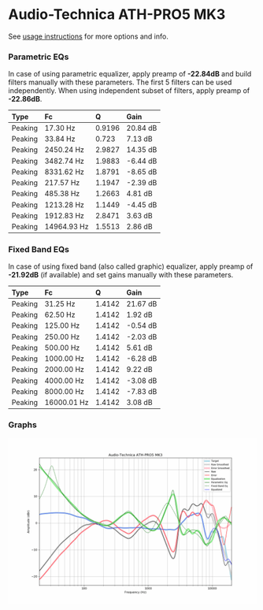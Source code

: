 # Audio-Technica ATH-PRO5 MK3
See [usage instructions](https://github.com/jaakkopasanen/AutoEq#usage) for more options and info.

### Parametric EQs
In case of using parametric equalizer, apply preamp of **-22.84dB** and build filters manually
with these parameters. The first 5 filters can be used independently.
When using independent subset of filters, apply preamp of **-22.86dB**.

| Type    | Fc          |      Q | Gain     |
|:--------|:------------|:-------|:---------|
| Peaking | 17.30 Hz    | 0.9196 | 20.84 dB |
| Peaking | 33.84 Hz    | 0.723  | 7.13 dB  |
| Peaking | 2450.24 Hz  | 2.9827 | 14.35 dB |
| Peaking | 3482.74 Hz  | 1.9883 | -6.44 dB |
| Peaking | 8331.62 Hz  | 1.8791 | -8.65 dB |
| Peaking | 217.57 Hz   | 1.1947 | -2.39 dB |
| Peaking | 485.38 Hz   | 1.2663 | 4.81 dB  |
| Peaking | 1213.28 Hz  | 1.1449 | -4.45 dB |
| Peaking | 1912.83 Hz  | 2.8471 | 3.63 dB  |
| Peaking | 14964.93 Hz | 1.5513 | 2.86 dB  |

### Fixed Band EQs
In case of using fixed band (also called graphic) equalizer, apply preamp of **-21.92dB**
(if available) and set gains manually with these parameters.

| Type    | Fc          |      Q | Gain     |
|:--------|:------------|:-------|:---------|
| Peaking | 31.25 Hz    | 1.4142 | 21.67 dB |
| Peaking | 62.50 Hz    | 1.4142 | 1.92 dB  |
| Peaking | 125.00 Hz   | 1.4142 | -0.54 dB |
| Peaking | 250.00 Hz   | 1.4142 | -2.03 dB |
| Peaking | 500.00 Hz   | 1.4142 | 5.61 dB  |
| Peaking | 1000.00 Hz  | 1.4142 | -6.28 dB |
| Peaking | 2000.00 Hz  | 1.4142 | 9.22 dB  |
| Peaking | 4000.00 Hz  | 1.4142 | -3.08 dB |
| Peaking | 8000.00 Hz  | 1.4142 | -7.83 dB |
| Peaking | 16000.01 Hz | 1.4142 | 3.08 dB  |

### Graphs
![](./Audio-Technica%20ATH-PRO5%20MK3.png)